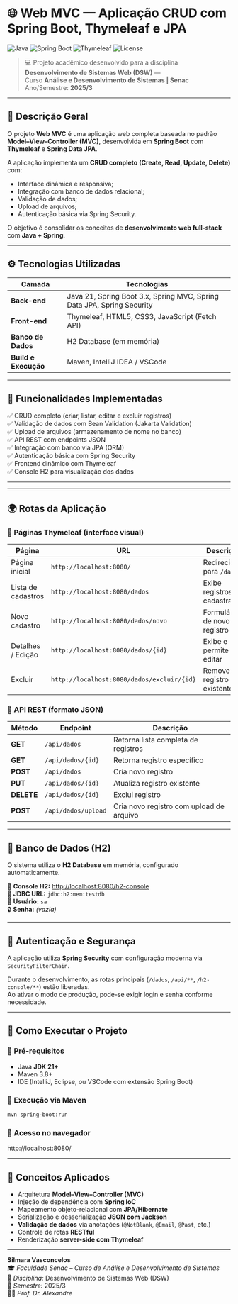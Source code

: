 # 🌐 Web MVC — Aplicação CRUD com Spring Boot, Thymeleaf e JPA

![Java](https://img.shields.io/badge/Java-21-orange)
![Spring Boot](https://img.shields.io/badge/Spring%20Boot-3.x-brightgreen)
![Thymeleaf](https://img.shields.io/badge/Thymeleaf-Template%20Engine-blue)
![License](https://img.shields.io/badge/License-Educacional-lightgrey)

> 💻 Projeto acadêmico desenvolvido para a disciplina **Desenvolvimento de Sistemas Web (DSW)** —  
> Curso **Análise e Desenvolvimento de Sistemas | Senac**    
> Ano/Semestre: **2025/3**

---

## 📘 Descrição Geral

O projeto **Web MVC** é uma aplicação web completa baseada no padrão **Model–View–Controller (MVC)**, desenvolvida em **Spring Boot** com **Thymeleaf** e **Spring Data JPA**.

A aplicação implementa um **CRUD completo (Create, Read, Update, Delete)** com:
- Interface dinâmica e responsiva;
- Integração com banco de dados relacional;
- Validação de dados;
- Upload de arquivos;
- Autenticação básica via Spring Security.

O objetivo é consolidar os conceitos de **desenvolvimento web full-stack** com **Java + Spring**.

---

## ⚙️ Tecnologias Utilizadas

| Camada | Tecnologias |
|--------|--------------|
| **Back-end** | Java 21, Spring Boot 3.x, Spring MVC, Spring Data JPA, Spring Security |
| **Front-end** | Thymeleaf, HTML5, CSS3, JavaScript (Fetch API) |
| **Banco de Dados** | H2 Database (em memória) |
| **Build e Execução** | Maven, IntelliJ IDEA / VSCode |

---

## 🚀 Funcionalidades Implementadas

✅ CRUD completo (criar, listar, editar e excluir registros)  
✅ Validação de dados com Bean Validation (Jakarta Validation)  
✅ Upload de arquivos (armazenamento de nome no banco)  
✅ API REST com endpoints JSON  
✅ Integração com banco via JPA (ORM)  
✅ Autenticação básica com Spring Security  
✅ Frontend dinâmico com Thymeleaf  
✅ Console H2 para visualização dos dados  

---



---

## 🌍 Rotas da Aplicação

### 🔹 Páginas Thymeleaf (interface visual)
| Página | URL | Descrição |
|---------|-----|-----------|
| Página inicial | `http://localhost:8080/` | Redireciona para `/dados` |
| Lista de cadastros | `http://localhost:8080/dados` | Exibe registros cadastrados |
| Novo cadastro | `http://localhost:8080/dados/novo` | Formulário de novo registro |
| Detalhes / Edição | `http://localhost:8080/dados/{id}` | Exibe e permite editar |
| Excluir | `http://localhost:8080/dados/excluir/{id}` | Remove registro existente |

### 🔹 API REST (formato JSON)
| Método | Endpoint | Descrição |
|--------|-----------|-----------|
| **GET** | `/api/dados` | Retorna lista completa de registros |
| **GET** | `/api/dados/{id}` | Retorna registro específico |
| **POST** | `/api/dados` | Cria novo registro |
| **PUT** | `/api/dados/{id}` | Atualiza registro existente |
| **DELETE** | `/api/dados/{id}` | Exclui registro |
| **POST** | `/api/dados/upload` | Cria novo registro com upload de arquivo |

---

## 💾 Banco de Dados (H2)

O sistema utiliza o **H2 Database** em memória, configurado automaticamente.

🔗 **Console H2:** [http://localhost:8080/h2-console](http://localhost:8080/h2-console)  
🧱 **JDBC URL:** `jdbc:h2:mem:testdb`  
👤 **Usuário:** `sa`  
🔒 **Senha:** *(vazia)*  

---

## 🔐 Autenticação e Segurança

A aplicação utiliza **Spring Security** com configuração moderna via `SecurityFilterChain`.

Durante o desenvolvimento, as rotas principais (`/dados`, `/api/**`, `/h2-console/**`) estão liberadas.  
Ao ativar o modo de produção, pode-se exigir login e senha conforme necessidade.

---

## 🧭 Como Executar o Projeto

### 🔹 Pré-requisitos
- Java **JDK 21+**
- Maven 3.8+
- IDE (IntelliJ, Eclipse, ou VSCode com extensão Spring Boot)

### 🔹 Execução via Maven
```bash
mvn spring-boot:run
```

### 🔹 Acesso no navegador
http://localhost:8080/


---

## 🧠 Conceitos Aplicados

- Arquitetura **Model–View–Controller (MVC)**
- Injeção de dependência com **Spring IoC**
- Mapeamento objeto-relacional com **JPA/Hibernate**
- Serialização e desserialização **JSON com Jackson**
- **Validação de dados** via anotações (`@NotBlank`, `@Email`, `@Past`, etc.)
- Controle de rotas **RESTful**
- Renderização **server-side com Thymeleaf**

---


**Silmara Vasconcelos**   
🎓 *Faculdade Senac – Curso de Análise e Desenvolvimento de Sistemas*  
📘 *Disciplina:* Desenvolvimento de Sistemas Web (DSW)  
📅 *Semestre:* 2025/3  
👨‍🏫 *Prof. Dr. Alexandre*












